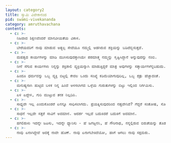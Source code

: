 ```yaml
---
layout: category2
title: ಸ್ವಾಮಿ ವಿವೇಕಾನಂದ
pid: swami-vivekananda
category: amruthavachana
contents:
  - c: >- 
     ನಿಜವಾದ ಶಿಕ್ಷಣವೆಂದರೆ ಮಾನವೀಯತೆಯ ವಿಕಾಸ.
  - c: >- 
     ಬೇರೆಯವರಿಗೆ ನಾವು ಮಾಡುವ ಅತ್ಯಲ್ಪ ಸೇವೆಯೂ ನಮ್ಮಲ್ಲಿ ಅಡಗಿರುವ ಶಕ್ತಿಯನ್ನು ಬಡಿದೆಬ್ಬಿಸುತ್ತದೆ.
  - c: >- 
     ಮಹತ್ವದ ಕಾರ್ಯಗಳನ್ನು ಮಾಡಿ ಮುಗಿಸುವುದಕ್ಕಾಗಿಯೇ ಪರಮಾತ್ಮ ನಮ್ಮನ್ನು ಸೃಷ್ಟಿಸಿದ್ದಾನೆ ಅನ್ನುವುದನ್ನು ನಂಬಿ.
  - c: >- 
     ನೀನೆ ಸೆಗುವ ಕಾರ್ಯಗಳು ನಿನ್ನನ್ನು ಶಕ್ತಿಶಾಲಿ ವ್ಯಕ್ತಿಯನ್ನಾಗಿ ಮಾಡುತ್ತಿದ್ದರೆ ಮಾತ್ರ ಅವುಗಳನ್ನು ಸತ್ಕಾರ್ಯಗಳೆನ್ನಬಹುದು. 
  - c: >- 
     ಹಿಂದೂ ಧರ್ಮವನ್ನು ಒಬ್ಬ ವ್ಯಕ್ತಿ ಬಿಟ್ಟಲ್ಲಿ ಕೇವಲ ಒಂದು ಸಂಖ್ಯೆ ಕಡಿಮೆಯಾಗುವುದಿಲ್ಲ, ಒಬ್ಬ ಶತ್ರು ಹೆಚ್ಚಾದಂತೆ.
  - c: >- 
     ಮನುಷ್ಯನಾಗಿ ಹುಟ್ಟಿದ ಬಳಿಕ ನಿನ್ನ ಹಿಂದೆ ಅಳಿಸಲಾಗದ ಒಳ್ಳೆಯ ಗುರುತುಗಳನ್ನು ಬಿಟ್ಟು ಇಲ್ಲಿಂದ ನಿರ್ಗಮಿಸು.
  - c: >- 
     ಏಳಿ ಏದ್ದೇಳಿ, ಗುರಿ ಮುಟ್ಟುವ ತನಕ ನಿಲ್ಲದಿರಿ.
  - c: >- 
     ಸಾಧ್ಯವೇ ಇಲ್ಲ ಎಂದುಕೊಂಡರೆ ಏನನ್ನೂ ಸಾಧಿಸಲಾಗದು. ಪ್ರಯತ್ನಿಸುವುದರಿಂದ ನಷ್ಟವೇನಿದೆ? ಗೆದ್ದರೆ ಸಂತೋಷ, ಸೋತರೆ ಅನುಭವ.
  - c: >- 
     ಸಾಧನೆ ಇಲ್ಲದೇ ಸತ್ತರೆ ಸಾವಿಗೆ ಅವಮಾನ. ಆದರ್ಶ ಇಲ್ಲದೆ ಬದುಕಿದರೆ ಬದುಕಿಗೆ ಅವಮಾನ.
  - c: >- 
     ಹಗಲಿರುಳು ಇದನ್ನೇ ಜಪಿಸು, ಇದನ್ನೇ ಧ್ಯಾನಿಸು - ಹೆ ಜಗಜ್ಜನನಿ, ಹೆ ಗೌರಿನಾಥ, ನನ್ನಲ್ಲಿರುವ ಬಿರುತೆಯನ್ನು ತೊಡೆದುಹಾಕು , ನನ್ನಲ್ಲಿ ಧಿರ್ಯವನ್ನು ತಿಂಬಿಸು, ನನ್ನನ್ನು ಓರ್ವ ಪುರುಷ ಪುಂಗವ ನ್ನಾಗಿ ಮಾಡು.
  - c: >- 
     ನಾವು ಏನಾಗಿದ್ದೇವೆ ಅದಕ್ಕೆ ನಾವೇ ಹೊಣೆ. ನಾವು ಏನಾಗಬೇಕಿದೆಯೋ, ಹಾಗೆ ಆಗಲು ನಾವು ಸಕ್ಷಮರು.
---
```


